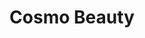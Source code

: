 ---
title: "Cosmo Beauty"
url: /milwaukee/cosmo-beauty-west-north-avenue/
shop: hairdresser supply
---